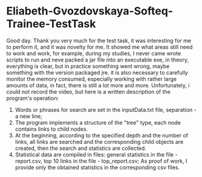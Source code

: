 ﻿# Eliabeth-Gvozdovskaya-Softeq-Trainee-TestTask
Good day.
Thank you very much for the test task, it was interesting for me to perform it, and it was novelty for me.
It showed me what areas still need to work and work, for example,
during my studies, I never came wrote scripts to run and neve packed a jar file into an executable exe,
in theory, everything is clear, but in practice something went wrong, maybe something with the version packaged jre.
it is also necessary to carefully monitor the memory consumed, especially working with rather large amounts of data, in fact, there is still a lot more and more.
Unfortunately, i could not record the video, but here is a written description of the program's operation:
1. Words or phrases for search are set in the inputData.txt file, separation - a new line;
2. The program implements a structure of the "tree" type, each node contains links to child nodes.
3. At the beginning, according to the specified depth and the number of links, all links are searched and the corresponding child objects are created, then the search and statistics are collected.
5. Statistical data are compiled in files: general statistics in the file - report.csv, top 10 links in the file - top_report.csv;
As proof of work, I provide only the obtained statistics in the corresponding csv files. 
